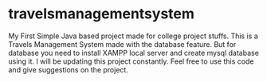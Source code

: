 # travelsmanagementsystem
My First Simple Java based project made for college project stuffs.
This is a Travels Management System made with the database feature. But for database you need to install XAMPP local server and create mysql database using it. I will be updating this project constantly. Feel free to use this code and give suggestions on the project.
